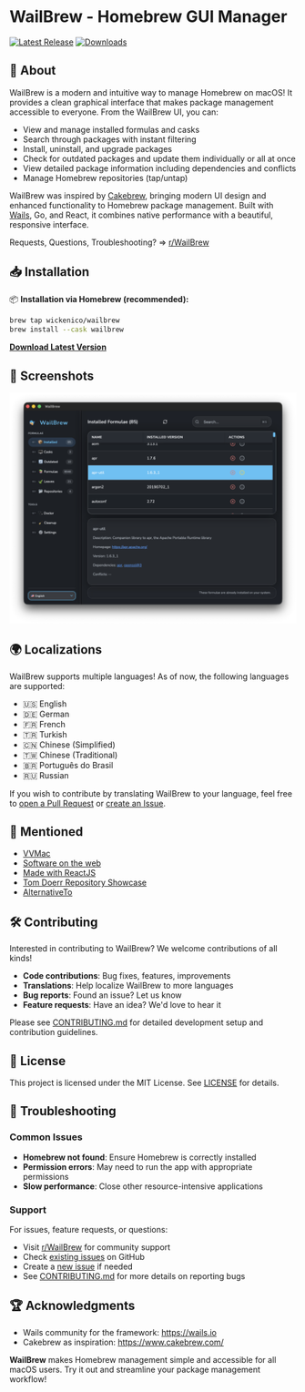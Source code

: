 # WailBrew - Homebrew GUI Manager

[![Latest Release](https://img.shields.io/github/v/release/wickenico/WailBrew)](https://github.com/wickenico/WailBrew/releases/latest)
[![Downloads](https://img.shields.io/github/downloads/wickenico/WailBrew/total)](https://github.com/wickenico/WailBrew/releases)

## 🍺 About

WailBrew is a modern and intuitive way to manage Homebrew on macOS! It provides a clean graphical interface that makes package management accessible to everyone. From the WailBrew UI, you can:

- View and manage installed formulas and casks
- Search through packages with instant filtering
- Install, uninstall, and upgrade packages
- Check for outdated packages and update them individually or all at once
- View detailed package information including dependencies and conflicts
- Manage Homebrew repositories (tap/untap)

WailBrew was inspired by [Cakebrew](https://www.cakebrew.com/), bringing modern UI design and enhanced functionality to Homebrew package management. Built with [Wails](https://wails.io), Go, and React, it combines native performance with a beautiful, responsive interface.

Requests, Questions, Troubleshooting? => [r/WailBrew](https://www.reddit.com/r/WailBrew)

## 📥 Installation

📦 **Installation via Homebrew (recommended):**

```bash
brew tap wickenico/wailbrew
brew install --cask wailbrew
```

**[Download Latest Version](https://github.com/wickenico/WailBrew/releases/latest)** 

## 📸 Screenshots

![WailBrew Screenshot](images/Screenshot.png)

## 🌍 Localizations

WailBrew supports multiple languages! As of now, the following languages are supported:

- 🇺🇸 English
- 🇩🇪 German
- 🇫🇷 French
- 🇹🇷 Turkish
- 🇨🇳 Chinese (Simplified)
- 🇹🇼 Chinese (Traditional)
- 🇧🇷 Português do Brasil
- 🇷🇺 Russian  

If you wish to contribute by translating WailBrew to your language, feel free to [open a Pull Request](https://github.com/wickenico/WailBrew/pulls) or [create an Issue](https://github.com/wickenico/WailBrew/issues).

## 📰 Mentioned

- <a href="https://vvmac.com/wordpress_b/wailbrew-pare-homebrew-dune-interface-graphique/" target="_blank" rel="noopener noreferrer">VVMac</a>
- <a href="https://softwareontheweb.com/product/wailbrew" target="_blank" rel="noopener noreferrer">Software on the web</a>
- <a href="https://madewithreactjs.com/wailbrew" target="_blank" rel="noopener noreferrer">Made with ReactJS</a>
- <a href="https://tom-doerr.github.io/repo_posts/" target="_blank" rel="noopener noreferrer">Tom Doerr Repository Showcase</a>
- <a href="https://alternativeto.net/software/wailbrew/about/" target="_blank" rel="noopener noreferrer">AlternativeTo</a>

## 🛠️ Contributing

Interested in contributing to WailBrew? We welcome contributions of all kinds!

- **Code contributions**: Bug fixes, features, improvements
- **Translations**: Help localize WailBrew to more languages
- **Bug reports**: Found an issue? Let us know
- **Feature requests**: Have an idea? We'd love to hear it

Please see [CONTRIBUTING.md](CONTRIBUTING.md) for detailed development setup and contribution guidelines.

## 📝 License

This project is licensed under the MIT License. See [LICENSE](LICENSE) for details.

## 🐛 Troubleshooting
### Common Issues
- **Homebrew not found**: Ensure Homebrew is correctly installed
- **Permission errors**: May need to run the app with appropriate permissions
- **Slow performance**: Close other resource-intensive applications

### Support

For issues, feature requests, or questions:
- Visit [r/WailBrew](https://www.reddit.com/r/WailBrew) for community support
- Check [existing issues](https://github.com/wickenico/WailBrew/issues) on GitHub
- Create a [new issue](https://github.com/wickenico/WailBrew/issues/new) if needed
- See [CONTRIBUTING.md](CONTRIBUTING.md) for more details on reporting bugs

## 🏆 Acknowledgments
- Wails community for the framework: https://wails.io
- Cakebrew as inspiration: https://www.cakebrew.com/

**WailBrew** makes Homebrew management simple and accessible for all macOS users. Try it out and streamline your package management workflow!
